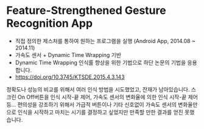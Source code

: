 # Feature-Strengthened Gesture Recognition App
- 직접 정의한 제스처를 통하여 원하는 프로그램을 실행 (Android App, 2014.08 ~ 2014.11) 
- 가속도 센서 + Dynamic Time Wrapping 기반
- Dynamic Time Wrapping 인식률 향상을 위한 기법으로 하단 논문의 기법을 응용합니다.
- https://doi.org/10.3745/KTSDE.2015.4.3.143



정확도나 성능의 비교를 위해서 여러 인식 방법을 시도했었고, 잔재가 남아있습니다.
스크린 On Off버튼을 인식 시작-끝 제어, 가속도 센서의 변화율에 의한 인식 시작-끝 제어 등...
편의성을 강조하기 위해서 가급적 버튼이나 기타 신호없이 
가속도 센서의 변화율만으로 인식을 시작하고 마치는 시기를 결정하고 싶었지만
만족할 만한 결과를 얻진 못했습니다.



